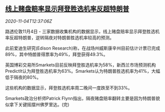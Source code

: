 <!--1604496195000-->
[线上赌盘赔率显示拜登胜选机率反超特朗普](https://cn.reuters.com/article/us-vote-online-betting-1104-idCNKBS27K1NA)
------

<div><i>2020-11-04T12:37:06Z</i></div><p>路透伦敦11月4日 - 三家数据收集机构的数据显示，线上赌盘赔率显示拜登胜选机率反超特朗普，逆转隔夜对特朗普胜选机率较高的预测。</p><p>此前爱迪生研究(Edison Research)称，在战场州威斯康辛州目前估计计票已完成89%，其中特朗普得票率为49%，拜登获得49.3%。</p><p>英国博彩交易所Smarkets目前反映拜登胜选机率为58%，新西兰市场预测机构PredictIt认为拜登胜选机率为63%。Smarkets认为特朗普胜选机率为41%，大幅低于隔夜的80%。</p><p>这些机构的数据显示，拜登胜选机率周二晚间一度跌至不到33%。</p><p>Smarkets政治分析师Patrick Flynn指出，隔夜赌盘赔率翻转主要是因为特朗普貌似拿下关键摇摆州佛罗里达。(完)</p>
